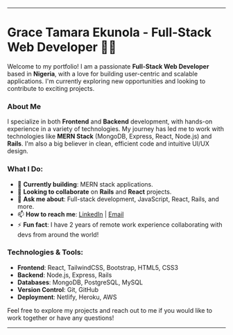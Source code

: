 

---

# Grace Tamara Ekunola - Full-Stack Web Developer 👩‍💻

Welcome to my portfolio! I am a passionate **Full-Stack Web Developer** based in **Nigeria**, with a love for building user-centric and scalable applications. I'm currently exploring new opportunities and looking to contribute to exciting projects.

### About Me
I specialize in both **Frontend** and **Backend** development, with hands-on experience in a variety of technologies. My journey has led me to work with technologies like **MERN Stack** (MongoDB, Express, React, Node.js) and **Rails**. I'm also a big believer in clean, efficient code and intuitive UI/UX design.

### What I Do:
- 🔭 **Currently building**: MERN stack applications.
- 👯 **Looking to collaborate** on **Rails** and **React** projects.
- 💬 **Ask me about**: Full-stack development, JavaScript, React, Rails, and more.
- 📫 **How to reach me**: [LinkedIn](https://www.linkedin.com/in/ekunola-grace/) | [Email](mailto:your-email@example.com)  
- ⚡ **Fun fact**: I have 2 years of remote work experience collaborating with devs from around the world!

### Technologies & Tools:
- **Frontend**: React, TailwindCSS, Bootstrap, HTML5, CSS3
- **Backend**: Node.js, Express, Rails
- **Databases**: MongoDB, PostgreSQL, MySQL
- **Version Control**: Git, GitHub
- **Deployment**: Netlify, Heroku, AWS

Feel free to explore my projects and reach out to me if you would like to work together or have any questions!

---
